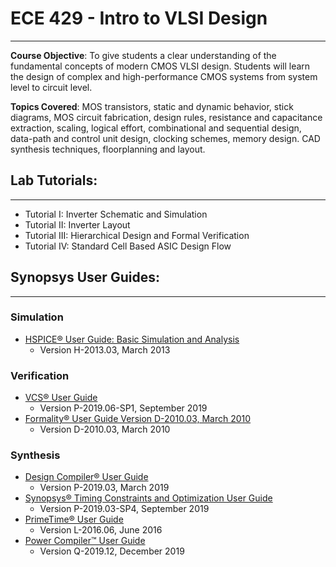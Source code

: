 # ECE 429 - Intro to VLSI Design
--------------------------------------------------------------------------

**Course Objective**: To give students a clear understanding of the fundamental concepts of modern CMOS VLSI design. Students will learn the design of complex and high-performance CMOS systems from system level to circuit level. 

**Topics Covered**: MOS transistors, static and dynamic behavior, stick diagrams, MOS circuit fabrication, design rules, resistance and capacitance extraction, scaling, logical effort, combinational and sequential design, data-path and control unit design, clocking schemes, memory design. CAD synthesis techniques, floorplanning and layout.

## Lab Tutorials: 
--------------------------------------------------------------------------
* Tutorial I: Inverter Schematic and Simulation
* Tutorial II: Inverter Layout
* Tutorial III: Hierarchical Design and Formal Verification
* Tutorial IV: Standard Cell Based ASIC Design Flow

## Synopsys User Guides:
--------------------------------------------------------------------------
### Simulation
* [HSPICE® User Guide: Basic Simulation and Analysis](https://github.com/nalnatsheh/nalnatsheh.github.io/blob/master/docs/user_guides/HSPICE%20User%20Guide%20Basic%20Simulation%20and%20Analysis%20H-2013.03%2C%20March%202013.pdf)
  - Version H-2013.03, March 2013

### Verification
* [VCS® User Guide](https://github.com/nalnatsheh/nalnatsheh.github.io/blob/master/docs/user_guides/VCS%20user%20guide%202019.06-SP1.pdf)
  - Version P-2019.06-SP1, September 2019
* [Formality® User Guide Version D-2010.03, March 2010](https://github.com/nalnatsheh/nalnatsheh.github.io/blob/master/docs/user_guides/Formality%C2%AE%20User%20Guide%20Version%20D-2010.03%2C%20March%202010.pdf)
  - Version D-2010.03, March 2010
 
### Synthesis 
* [Design Compiler® User Guide](https://github.com/nalnatsheh/nalnatsheh.github.io/blob/master/docs/user_guides/Design%20Compiler%20User%20Guide%20Version%20P-2019.03%2C%20March%202019.pdf)
  - Version P-2019.03, March 2019
* [Synopsys® Timing Constraints and Optimization User Guide](https://github.com/nalnatsheh/nalnatsheh.github.io/blob/master/docs/user_guides/Synopsys%20Timing%20Constraints%20and%20Optimization%20User%20Guide%202019.03-SP4.pdf)
  - Version P-2019.03-SP4, September 2019
* [PrimeTime® User Guide](https://github.com/nalnatsheh/nalnatsheh.github.io/blob/master/docs/user_guides/PrimeTime%C2%AE%20User%20Guide%20Version%20L-2016.06%2C%20June%202016.pdf)
  - Version L-2016.06, June 2016
* [Power Compiler™ User Guide](https://github.com/nalnatsheh/nalnatsheh.github.io/blob/master/docs/user_guides/Power%20Compiler%20User%20Guide%202019.12.pdf)
  - Version Q-2019.12, December 2019
